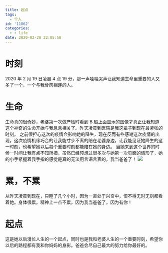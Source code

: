 ```yaml
---
title: 起点
tags:
  - 个人
id: '11862'
categories:
  - - life
date: 2020-02-20 22:05:50
---
```


# 时刻

2020 年 2 月 19 日凌晨 4 点 19 分，那一声哇哇哭声让我知道生命里重要的人又多了一个，一个与我骨肉相连的人。

# 生命

生命真的很奇妙，老婆第一次做产检时看到 B 超上面显示的图像才真正让我知道这个神奇的生命开始与我息息相关了。昨天凌晨到医院是我这辈子到现在最紧张的时刻。 之前很担心这次的疫情会影响她的降生，现在反而有些感谢这次疫情的出现，这次疫情机缘巧合的让我能寸步不离的陪在老婆身边，让我能见证她降生的这一时刻，也希望她以后每个重要时刻都能陪在她的身边。 当她来到这个世界的时候一时间让我有点不知所措，虽然已经预想过很多次与她第一次见面的情形了，她的小手紧握着我手指的感觉是真的无法用言语言表的，我当爸爸了！ ![](https://www.52ynn.top/wp-content/uploads/2020/02/WechatIMG68-225x300.jpeg)

# 累，不累

从昨天凌晨到现在，只睡了几个小时，因为一直处于兴奋中，恨不得无时无刻都看着她。身体很累，精神上一点不累，因为我当爸爸了，因为有你！

# 起点

这是她以后漫长人生的一个起点，同时也是我和老婆人生的一个重要时刻，希望你以后的路程都有我和你妈妈的身影。爸爸会尽自己最大的努力给你最好的。